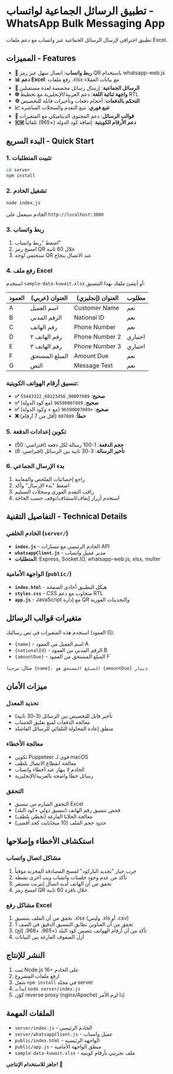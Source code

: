 # تطبيق الرسائل الجماعية لواتساب - WhatsApp Bulk Messaging App

تطبيق احترافي لإرسال الرسائل الجماعية عبر واتساب مع دعم ملفات Excel.

## المميزات - Features

- **🔗 ربط واتساب**: اتصال سهل عبر رمز QR باستخدام whatsapp-web.js
- **📊 دعم Excel**: رفع ملفات .xlsx مع بيانات العملاء
- **📱 الرسائل الجماعية**: إرسال رسائل مخصصة لعدة مستقبلين
- **🌐 واجهة ثنائية اللغة**: دعم العربية/الإنجليزية مع تخطيط RTL
- **⚙️ التحكم بالدفعات**: أحجام دفعات وتأخيرات قابلة للتخصيص
- **📈 تتبع فوري**: تتبع التقدم والسجلات المباشرة
- **📝 قوالب الرسائل**: دعم المحتوى الديناميكي مع المتغيرات
- **🇰🇼 دعم الأرقام الكويتية**: إضافة كود الدولة (+965) تلقائياً

## البدء السريع - Quick Start

### 1. تثبيت المتطلبات
```bash
cd server
npm install
```

### 2. تشغيل الخادم
```bash
node index.js
```
الخادم سيعمل على `http://localhost:3000`

### 3. ربط واتساب
1. اضغط "ربط واتساب"
2. امسح رمز QR خلال 60 ثانية
3. ستختفي لوحة QR عند الاتصال بنجاح

### 4. رفع ملف Excel
استخدم `sample-data-kuwait.xlsx` أو أنشئ ملفك بهذا التنسيق:

| العمود | العنوان (عربي) | العنوان (إنجليزي) | مطلوب |
|--------|----------------|------------------|-------|
| A | اسم العميل | Customer Name | نعم |
| B | الرقم المدني | National ID | نعم |
| C | رقم الهاتف | Phone Number | نعم |
| D | رقم الهاتف ٢ | Phone Number 2 | اختياري |
| E | رقم الهاتف ٣ | Phone Number 3 | اختياري |
| F | المبلغ المستحق | Amount Due | نعم |
| G | النص | Message Text | نعم |

### تنسيق أرقام الهواتف الكويتية:
- **✅ صحيح**: `90007089`, `60123456`, `55443322`
- **✅ صحيح**: `96590007089` (مع كود الدولة)
- **✅ صحيح**: `+96590007089` (مع + وكود الدولة)
- **❌ خطأ**: `007089` (أقل من 7 أرقام)

### 5. تكوين إعدادات الدفعة
- **حجم الدفعة**: 1-100 رسالة لكل دفعة (افتراضي: 50)
- **تأخير الرسالة**: 3-30 ثانية بين الرسائل (افتراضي: 6)

### 6. بدء الإرسال الجماعي
1. راجع إحصائيات الملخص والمعاينة
2. اضغط "بدء الإرسال" وأكد
3. راقب التقدم الفوري وسجلات التسليم
4. استخدم أزرار إيقاف/استئناف/توقف حسب الحاجة

## التفاصيل التقنية - Technical Details

### الخادم الخلفي (`server/`)
- **`index.js`** - الخادم الرئيسي مع مسارات API
- **`whatsappClient.js`** - مدير عميل واتساب
- **المتطلبات**: Express, Socket.IO, whatsapp-web.js, xlsx, multer

### الواجهة الأمامية (`public/`)
- **`index.html`** - هيكل التطبيق أحادي الصفحة
- **`styles.css`** - CSS متجاوب مع دعم RTL
- **`app.js`** - JavaScript مع إدارة QR والتحديثات الفورية

## متغيرات قوالب الرسائل

استخدم هذه المتغيرات في نص رسالتك (العمود G):
- `{name}` - اسم العميل من العمود A
- `{nationalId}` - الرقم المدني من العمود B
- `{amountDue}` - المبلغ المستحق من العمود F

مثال: `مرحبا {name}، المبلغ المستحق هو {amountDue} دينار`

## ميزات الأمان

### تحديد المعدل
- تأخير قابل للتخصيص بين الرسائل (3-30 ثانية)
- معالجة الدفعات لمنع تعليق الحساب
- منطق إعادة المحاولة التلقائي للرسائل الفاشلة

### معالجة الأخطاء
- تكوين Puppeteer قوي لـ macOS
- معالجة انقطاع الاتصال بلطف
- الخادم لا ينهار عند أخطاء واتساب
- رسائل خطأ واضحة بالعربية/الإنجليزية

### التحقق
- التحقق الصارم من تنسيق Excel
- فحص تنسيق رقم الهاتف (تنسيق دولي +كود البلد)
- معالجة الخلايا الفارغة (تخطي بلطف)
- حدود حجم الملف (10 ميجابايت كحد أقصى)

## استكشاف الأخطاء وإصلاحها

### مشاكل اتصال واتساب
1. جرب خيار "تجديد الباركود" لمسح المصادقة المخزنة مؤقتاً
2. تأكد من عدم وجود جلسات واتساب ويب أخرى نشطة
3. تحقق من أن الهاتف لديه اتصال إنترنت مستقر
4. امسح رمز QR خلال نافزة 60 ثانية

### مشاكل رفع Excel
1. تحقق من أن الملف بتنسيق .xlsx (وليس .xls أو .csv)
2. تحقق من أن العناوين تطابق التنسيق الدقيق في الصف 1
3. تأكد من أن أرقام الهواتف تتضمن كود البلد (+965، +966، إلخ)
4. أزل الصفوف الفارغة بين البيانات

## النشر للإنتاج

1. ثبت Node.js 16+ على الخادم
2. ارفع ملفات المشروع
3. شغل `npm install` في مجلد server
4. ابدأ بـ `node server/index.js`
5. كوّن reverse proxy (nginx/Apache) إذا لزم الأمر

## الملفات المهمة

- `server/index.js` - الخادم الرئيسي
- `server/whatsappClient.js` - عميل واتساب
- `public/index.html` - الواجهة الرئيسية
- `public/app.js` - منطق الواجهة الأمامية
- `sample-data-kuwait.xlsx` - ملف تجريبي بأرقام كويتية

**جاهز للاستخدام الإنتاجي! 🚀**
